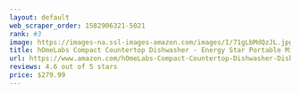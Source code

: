 ```yaml
---
layout: default 
﻿web_scraper_order: 1582906321-5021
rank: #3
image: https://images-na.ssl-images-amazon.com/images/I/71gLbMdQzJL.jpg
title: hOmeLabs Compact Countertop Dishwasher - Energy Star Portable Mini Dish Washer in…
url: https://www.amazon.com/hOmeLabs-Compact-Countertop-Dishwasher-Dishwashers/dp/B074PYH768/ref=zg_mw_appliances_3?_encoding=UTF8&psc=1&refRID=M7PB36KB41DN6B2Q64BK
reviews: 4.6 out of 5 stars
price: $279.99 
---
```

